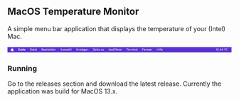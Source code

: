 ## MacOS Temperature Monitor

A simple menu bar application that displays the temperature of your (Intel) Mac.

![Screenshot](screen.png)

### Running

Go to the releases section and download the latest release. Currently the application was build for MacOS 13.x.

